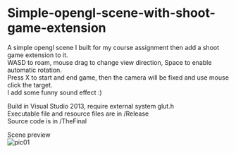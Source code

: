 # Simple-opengl-scene-with-shoot-game-extension

A simple opengl scene I built for my course assignment then add a shoot game extension to it.  
WASD to roam, mouse drag to change view direction, Space to enable automatic rotation.  
Press X to start and end game, then the camera will be fixed and use mouse click the target.  
I add some funny sound effect :)

Build in Visual Studio 2013, require external system glut.h  
Executable file and resource files are in /Release  
Source code is in /TheFinal

Scene preview  
![pic01]("")
